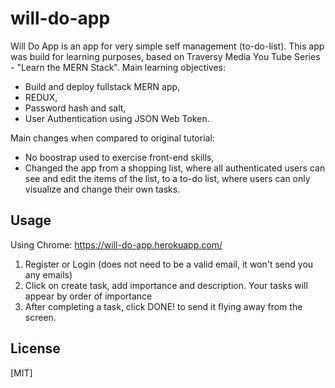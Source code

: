 # will-do-app

Will Do App is an app for very simple self management (to-do-list). 
This app was build for learning purposes, based on Traversy Media You Tube Series - "Learn the MERN Stack". Main learning objectives:

* Build and deploy fullstack MERN app,
* REDUX,
* Password hash and salt,
* User Authentication using JSON  Web  Token.

Main changes when compared to original tutorial:

* No boostrap used to exercise front-end skills,
* Changed the app from a shopping list, where all authenticated users can see and edit the items of the list, to a to-do list, where
  users can only visualize and change their own tasks.

## Usage
Using Chrome:
https://will-do-app.herokuapp.com/

1.  Register or Login (does not need to be a valid email, it won't send you any emails)
2.  Click on create task, add importance and description. Your tasks will appear by order of importance
3.  After completing a task, click DONE! to send it flying away from the screen.

## License
[MIT]
